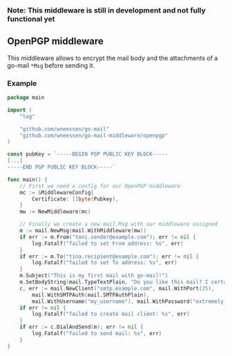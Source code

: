 <!--
SPDX-FileCopyrightText: 2023 Dhia Gharsallaoui
SPDX-FileCopyrightText: 2023 Winni Neessen <winni@neessen.dev>

SPDX-License-Identifier: CC0-1.0
-->

### Note: This middleware is still in development and not fully functional yet

## OpenPGP middleware

This middleware allows to encrypt the mail body and the attachments of a go-mail `*Msg`
before sending it.

### Example

```go
package main

import (
	"log"

	"github.com/wneessen/go-mail"
	"github.com/wneessen/go-mail-middleware/openpgp"
)

const pubKey = `-----BEGIN PGP PUBLIC KEY BLOCK-----
[...]
-----END PGP PUBLIC KEY BLOCK-----`

func main() {
	// First we need a config for our OpenPGP middleware
	mc := &MiddlewareConfig{
		Certificate: []byte(Pubkey),
	}
	mw := NewMiddleware(mc)

	// Finally we create a new mail.Msg with our middleware assigned
	m := mail.NewMsg(mail.WithMiddleware(mw))
	if err := m.From("toni.sender@example.com"); err != nil {
		log.Fatalf("failed to set From address: %s", err)
	}
	if err := m.To("tina.recipient@example.com"); err != nil {
		log.Fatalf("failed to set To address: %s", err)
	}
	m.Subject("This is my first mail with go-mail!")
	m.SetBodyString(mail.TypeTextPlain, "Do you like this mail? I certainly do!")
	c, err := mail.NewClient("smtp.example.com", mail.WithPort(25),
		mail.WithSMTPAuth(mail.SMTPAuthPlain),
		mail.WithUsername("my_username"), mail.WithPassword("extremely_secret_pass"))
	if err != nil {
		log.Fatalf("failed to create mail client: %s", err)
	}
	if err := c.DialAndSend(m); err != nil {
		log.Fatalf("failed to send mail: %s", err)
	}
}
```